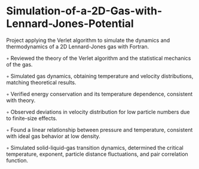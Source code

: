 # Simulation-of-a-2D-Gas-with-Lennard-Jones-Potential
Project applying the Verlet algorithm to simulate the dynamics and thermodynamics of a 2D Lennard-Jones gas with Fortran.

◦ Reviewed the theory of the Verlet algorithm and the statistical mechanics of the gas.

◦ Simulated gas dynamics, obtaining temperature and velocity distributions, matching theoretical results.

◦ Verified energy conservation and its temperature dependence, consistent with theory.

◦ Observed deviations in velocity distribution for low particle numbers due to finite-size effects.

◦ Found a linear relationship between pressure and temperature, consistent with ideal gas behavior at low density.

◦ Simulated solid-liquid-gas transition dynamics, determined the critical temperature, exponent, particle distance fluctuations, and pair correlation function.
